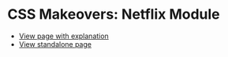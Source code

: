 # CSS Makeovers: Netflix Module

* [View page with explanation](https://www.cssmakeovers.com/sites/netflix/)
* [View standalone page](https://www.cssmakeovers.com/sites/netflix/standalone.html)
